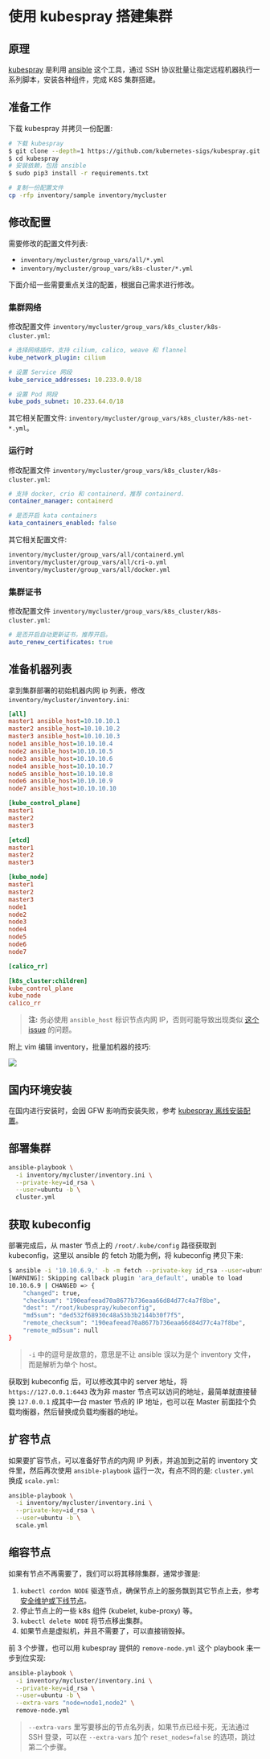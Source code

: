 # 使用 kubespray 搭建集群

## 原理

[kubespray](https://github.com/kubernetes-sigs/kubespray) 是利用 [ansible](https://docs.ansible.com/ansible/latest/index.html) 这个工具，通过 SSH 协议批量让指定远程机器执行一系列脚本，安装各种组件，完成 K8S 集群搭建。

## 准备工作

下载 kubespray 并拷贝一份配置:

```bash
# 下载 kubespray
$ git clone --depth=1 https://github.com/kubernetes-sigs/kubespray.git
$ cd kubespray
# 安装依赖，包括 ansible
$ sudo pip3 install -r requirements.txt

# 复制一份配置文件
cp -rfp inventory/sample inventory/mycluster
```

## 修改配置

需要修改的配置文件列表:

* `inventory/mycluster/group_vars/all/*.yml`
* `inventory/mycluster/group_vars/k8s-cluster/*.yml`

下面介绍一些需要重点关注的配置，根据自己需求进行修改。

### 集群网络

修改配置文件 `inventory/mycluster/group_vars/k8s_cluster/k8s-cluster.yml`:

```yaml
# 选择网络插件，支持 cilium, calico, weave 和 flannel
kube_network_plugin: cilium

# 设置 Service 网段
kube_service_addresses: 10.233.0.0/18

# 设置 Pod 网段
kube_pods_subnet: 10.233.64.0/18
```

其它相关配置文件: `inventory/mycluster/group_vars/k8s_cluster/k8s-net-*.yml`。

### 运行时

修改配置文件 `inventory/mycluster/group_vars/k8s_cluster/k8s-cluster.yml`:

```yaml
# 支持 docker, crio 和 containerd，推荐 containerd.
container_manager: containerd

# 是否开启 kata containers
kata_containers_enabled: false
```

其它相关配置文件:

```txt
inventory/mycluster/group_vars/all/containerd.yml
inventory/mycluster/group_vars/all/cri-o.yml
inventory/mycluster/group_vars/all/docker.yml
```

### 集群证书

修改配置文件 `inventory/mycluster/group_vars/k8s_cluster/k8s-cluster.yml`:

```yaml
# 是否开启自动更新证书，推荐开启。
auto_renew_certificates: true
```

## 准备机器列表

拿到集群部署的初始机器内网 ip 列表，修改 `inventory/mycluster/inventory.ini`:

```ini
[all]
master1 ansible_host=10.10.10.1
master2 ansible_host=10.10.10.2
master3 ansible_host=10.10.10.3
node1 ansible_host=10.10.10.4
node2 ansible_host=10.10.10.5
node3 ansible_host=10.10.10.6
node4 ansible_host=10.10.10.7
node5 ansible_host=10.10.10.8
node6 ansible_host=10.10.10.9
node7 ansible_host=10.10.10.10

[kube_control_plane]
master1
master2
master3

[etcd]
master1
master2
master3

[kube_node]
master1
master2
master3
node1
node2
node3
node4
node5
node6
node7

[calico_rr]

[k8s_cluster:children]
kube_control_plane
kube_node
calico_rr
```

> **注:** 务必使用 `ansible_host` 标识节点内网 IP，否则可能导致出现类似 [这个issue](https://github.com/kubernetes-sigs/kubespray/issues/5949) 的问题。

附上 vim 编辑 inventory，批量加机器的技巧:

![](https://image-host-1251893006.cos.ap-chengdu.myqcloud.com/2023/09/25/vim-inventory.gif)

## 国内环境安装

在国内进行安装时，会因 GFW 影响而安装失败，参考 [kubespray 离线安装配置](offline.md)。

## 部署集群

```bash
ansible-playbook \
  -i inventory/mycluster/inventory.ini \
  --private-key=id_rsa \
  --user=ubuntu -b \
  cluster.yml
```

## 获取 kubeconfig

部署完成后，从 master 节点上的 `/root/.kube/config` 路径获取到 kubeconfig，这里以 ansible 的 fetch 功能为例，将 kubeconfig 拷贝下来:

```bash
$ ansible -i '10.10.6.9,' -b -m fetch --private-key id_rsa --user=ubuntu -a 'src=/root/.kube/config dest=kubeconfig flat=yes' all
[WARNING]: Skipping callback plugin 'ara_default', unable to load
10.10.6.9 | CHANGED => {
    "changed": true,
    "checksum": "190eafeead70a8677b736eaa66d84d77c4a7f8be",
    "dest": "/root/kubespray/kubeconfig",
    "md5sum": "ded532f68930c48a53b3b2144b30f7f5",
    "remote_checksum": "190eafeead70a8677b736eaa66d84d77c4a7f8be",
    "remote_md5sum": null
}
```

> `-i` 中的逗号是故意的，意思是不让 ansible 误以为是个 inventory 文件，而是解析为单个 host。

获取到 kubeconfig 后，可以修改其中的 server 地址，将 `https://127.0.0.1:6443` 改为非 master 节点可以访问的地址，最简单就直接替换 `127.0.0.1` 成其中一台 master 节点的 IP 地址，也可以在 Master 前面挂个负载均衡器，然后替换成负载均衡器的地址。

## 扩容节点

如果要扩容节点，可以准备好节点的内网 IP 列表，并追加到之前的 inventory 文件里，然后再次使用 `ansible-playbook` 运行一次，有点不同的是: `cluster.yml` 换成 `scale.yml`:

```bash
ansible-playbook \
  -i inventory/mycluster/inventory.ini \
  --private-key=id_rsa \
  --user=ubuntu -b \
  scale.yml
```

## 缩容节点

如果有节点不再需要了，我们可以将其移除集群，通常步骤是:
1. `kubectl cordon NODE` 驱逐节点，确保节点上的服务飘到其它节点上去，参考 [安全维护或下线节点](../../best-practices/ops/securely-maintain-or-offline-node.md)。
2. 停止节点上的一些 k8s 组件 (kubelet, kube-proxy) 等。
3. `kubectl delete NODE` 将节点移出集群。
4. 如果节点是虚拟机，并且不需要了，可以直接销毁掉。

前 3 个步骤，也可以用 kubespray 提供的 `remove-node.yml` 这个 playbook 来一步到位实现:

```bash
ansible-playbook \
  -i inventory/mycluster/inventory.ini \
  --private-key=id_rsa \
  --user=ubuntu -b \
  --extra-vars "node=node1,node2" \
  remove-node.yml
```

> `--extra-vars` 里写要移出的节点名列表，如果节点已经卡死，无法通过 SSH 登录，可以在 `--extra-vars` 加个 `reset_nodes=false` 的选项，跳过第二个步骤。

